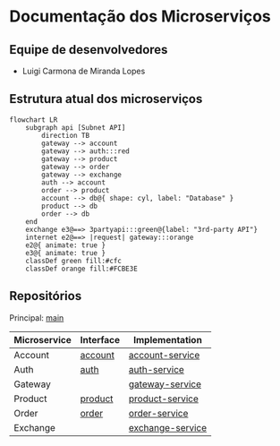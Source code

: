 # Documentação dos Microserviços

## Equipe de desenvolvedores

- Luigi Carmona de Miranda Lopes

## Estrutura atual dos microserviços

``` mermaid
flowchart LR
    subgraph api [Subnet API]
        direction TB
        gateway --> account
        gateway --> auth:::red
        gateway --> product
        gateway --> order
        gateway --> exchange
        auth --> account
        order --> product
        account --> db@{ shape: cyl, label: "Database" }
        product --> db
        order --> db
    end
    exchange e3@==> 3partyapi:::green@{label: "3rd-party API"}
    internet e2@==> |request| gateway:::orange
    e2@{ animate: true }
    e3@{ animate: true }
    classDef green fill:#cfc
    classDef orange fill:#FCBE3E
```

## Repositórios

Principal: 
[main](https://github.com/microservices-architecture-example/all)

| Microservice | Interface | Implementation |
|-|-|-|
| Account | [account](https://github.com/microservices-architecture-example/account) | [account-service](https://github.com/microservices-architecture-example/account.service) |
| Auth | [auth](https://github.com/microservices-architecture-example/auth) | [auth-service](https://github.com/microservices-architecture-example/auth.service) |
| Gateway |  | [gateway-service](https://github.com/microservices-architecture-example/gateway.service) |
| Product | [product](https://github.com/microservices-architecture-example/product) | [product-service](https://github.com/microservices-architecture-example/product.service) |
| Order | [order](https://github.com/microservices-architecture-example/order) | [order-service](https://github.com/microservices-architecture-example/order.service) |
| Exchange |  | [exchange-service](https://github.com/microservices-architecture-example/exchange.service) |